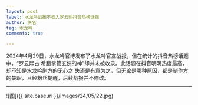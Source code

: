 ```yaml
---
layout: post
label: 水龙吟战报不收入罗云熙抖音热榜话题
author: 佚名
tag: 水龙吟
comments: true

---
```



2024年4月29日，水龙吟官博发布了水龙吟官宣战报，但在统计的抖音热榜话题中，“罗云熙古
希腊掌管玄侠的神”却并未被收录。此话题在抖音明明热度最高，却不知是水龙吟剧方的无心之
失还是有意为之，但无论是哪种原因，都是制作方的失职，且经粉丝提醒，后续战报并不修改。

---

![图]({{ site.baseurl }}/images/24/05/22.jpg)
